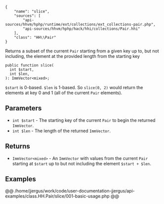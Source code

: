 ``` yamlmeta
{
    "name": "slice",
    "sources": [
        "api-sources/hhvm/hphp/runtime/ext/collections/ext_collections-pair.php",
        "api-sources/hhvm/hphp/hack/hhi/collections/Pair.hhi"
    ],
    "class": "HH\\Pair"
}
```




Returns a subset of the current ` Pair ` starting from a given key up to,
but not including, the element at the provided length from the starting
key




``` Hack
public function slice(
  int $start,
  int $len,
): ImmVector<mixed>;
```




` $start ` is 0-based. `` $len `` is 1-based. So ``` slice(0, 2) ``` would return the
elements at key 0 and 1 (all of the current ```` Pair ```` elements).




## Parameters




+ ` int $start ` - The starting key of the current `` Pair `` to begin the
  returned ``` ImmVector ```.
+ ` int $len ` - The length of the returned `` ImmVector ``.




## Returns




* ` ImmVector<mixed> ` - An `` ImmVector `` with values from the current ``` Pair ``` starting at
  ```` $start ```` up to but not including the element ````` $start + $len `````.




## Examples










@@ /home/jjergus/work/code/user-documentation-jjergus/api-examples/class.HH.Pair/slice/001-basic-usage.php @@
<!-- HHAPIDOC -->
